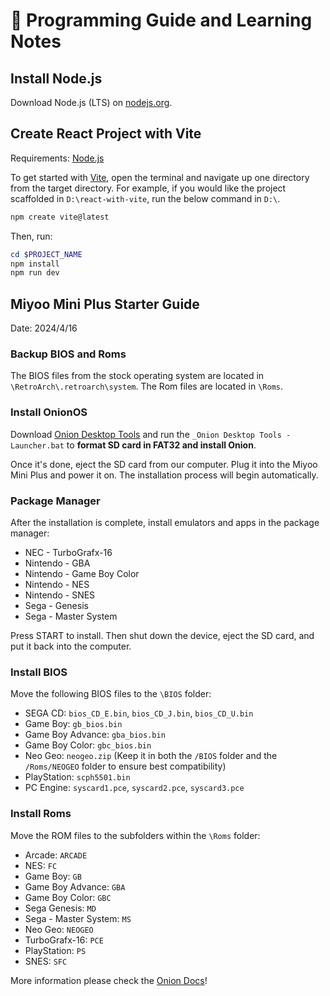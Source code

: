 # 📝 Programming Guide and Learning Notes

## Install Node.js

Download Node.js (LTS) on [nodejs.org](https://nodejs.org/en).

## Create React Project with Vite

Requirements: [Node.js](#install-nodejs)

To get started with [Vite](https://vitejs.dev/guide/), open the terminal and navigate up one directory from the target directory. For example, if you would like the project scaffolded in `D:\react-with-vite`, run the below command in `D:\`.

```powershell
npm create vite@latest
```

Then, run:

```powershell
cd $PROJECT_NAME
npm install
npm run dev
```

## Miyoo Mini Plus Starter Guide

Date: 2024/4/16

### Backup BIOS and Roms

The BIOS files from the stock operating system are located in `\RetroArch\.retroarch\system`. The Rom files are located in `\Roms`.

### Install OnionOS

Download [Onion Desktop Tools](https://github.com/schmurtzm/Onion-Desktop-Tools/blob/main/README.md) and run the `_Onion Desktop Tools - Launcher.bat` to **format SD card in FAT32 and install Onion**.

Once it's done, eject the SD card from our computer. Plug it into the Miyoo Mini Plus and power it on. The installation process will begin automatically. 

### Package Manager

After the installation is complete, install emulators and apps in the package manager:

- NEC - TurboGrafx-16
- Nintendo - GBA
- Nintendo - Game Boy Color
- Nintendo - NES
- Nintendo - SNES
- Sega - Genesis
- Sega - Master System

Press START to install. Then shut down the device, eject the SD card, and put it back into the computer.

### Install BIOS

Move the following BIOS files to the `\BIOS` folder:

- SEGA CD: `bios_CD_E.bin`, `bios_CD_J.bin`, `bios_CD_U.bin`
- Game Boy: `gb_bios.bin`
- Game Boy Advance: `gba_bios.bin`
- Game Boy Color: `gbc_bios.bin`
- Neo Geo: `neogeo.zip` (Keep it in both the `/BIOS` folder and the `/Roms/NEOGEO` folder to ensure best compatibility)
- PlayStation: `scph5501.bin`
- PC Engine: `syscard1.pce`, `syscard2.pce`, `syscard3.pce`

### Install Roms

Move the ROM files to the subfolders within the `\Roms` folder:

- Arcade: `ARCADE`
- NES: `FC`
- Game Boy: `GB`
- Game Boy Advance: `GBA`
- Game Boy Color: `GBC`
- Sega Genesis: `MD`
- Sega - Master System: `MS`
- Neo Geo: `NEOGEO`
- TurboGrafx-16: `PCE`
- PlayStation: `PS`
- SNES: `SFC`

More information please check the [Onion Docs](https://onionui.github.io/docs/emulators/nes)!